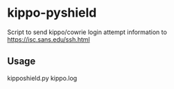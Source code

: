# kippo-pyshield
Script to send kippo/cowrie login attempt information to https://isc.sans.edu/ssh.html

## Usage
kipposhield.py kippo.log
